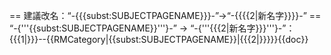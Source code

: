 <includeonly>== 建議改名：“-{</includeonly><includeonly>{{subst:</includeonly><includeonly>SUBJECTPAGENAME}}</includeonly><includeonly>}-”→“-{{{{2|新名字}}}}-” ==
“-{'''{{subst:</includeonly><includeonly>SUBJECTPAGENAME}}'''}-”&nbsp;→&nbsp;“-{'''{{{2|新名字}}}'''}-”：{{{1|}}}--~~</includeonly><includeonly>~~{{RMCategory|{{subst:</includeonly><includeonly>SUBJECTPAGENAME}}|{{{2|}}}}}</includeonly><noinclude>{{doc}}</noinclude>